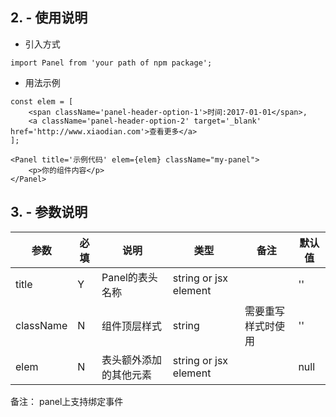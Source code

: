 ## 2. - 使用说明

* 引入方式

```
import Panel from 'your path of npm package';
```

* 用法示例

```
const elem = [
    <span className='panel-header-option-1'>时间:2017-01-01</span>,
    <a className='panel-header-option-2' target='_blank' href='http://www.xiaodian.com'>查看更多</a>
];

<Panel title='示例代码' elem={elem} className="my-panel">
    <p>你的组件内容</p>
</Panel>

```

## 3. - 参数说明

| 参数        |  必填        |说明           | 类型         |  备注       |   默认值      |  
| ------------ |------------ | ------------- | ------------ | ------------  |------------  |
| title |  Y  | Panel的表头名称  | string or jsx element |  | '' |
| className |  N  | 组件顶层样式  | string | 需要重写样式时使用 | '' |
| elem | N | 表头额外添加的其他元素 | string or jsx element |  | null |

备注： panel上支持绑定事件